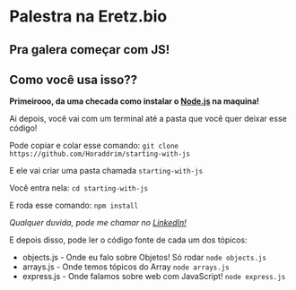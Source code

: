 # Palestra na Eretz.bio
## Pra galera começar com JS!

## Como você usa isso??
**Primeirooo, da uma checada como instalar o [Node.js](https://nodejs.org) na maquina!**

Ai depois, você vai com um terminal até a pasta que você 
quer deixar esse código!

Pode copiar e colar esse comando:
`git clone https://github.com/Horaddrim/starting-with-js`

E ele vai criar uma pasta chamada `starting-with-js`

Você entra nela: `cd starting-with-js`

E roda esse comando: `npm install`

*Qualquer duvida, pode me chamar no [LinkedIn!](https://linkedin.com/in/igor-franca)*

E depois disso, pode ler o código fonte de cada um dos tópicos:

* objects.js - Onde eu falo sobre Objetos! Só rodar `node objects.js`
* arrays.js - Onde temos tópicos do Array `node arrays.js`
* express.js - Onde falamos sobre web com JavaScript! `node express.js`
